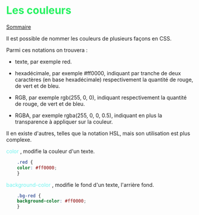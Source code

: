 
# <span style="color:#26f260;">**Les couleurs**</span>

[Sommaire](./00-Sommaire.md)

Il est possible de nommer les couleurs de plusieurs façons en CSS.

Parmi ces notations on trouvera :

- texte, par exemple red.

- hexadécimale, par exemple #ff0000, indiquant par tranche de deux caractères (en base hexadécimale) respectivement la quantité de rouge, de vert et de bleu.

- RGB, par exemple rgb(255, 0, 0), indiquant respectivement la quantité de rouge, de vert et de bleu.

- RGBA, par exemple rgba(255, 0, 0, 0.5), indiquant en plus la transparence à appliquer sur la couleur.

Il en existe d'autres, telles que la notation HSL, mais son utilisation est plus complexe.

<span style="color:#70F3EF;">color </span>, modifie la couleur d'un texte.

```css
    .red {
    color: #ff0000;
    }
```

<span style="color:#70F3EF;">background-color </span>, modifie le fond d'un texte, l'arrière fond.

```css
    .bg-red {
    background-color: #ff0000;
    }
```
